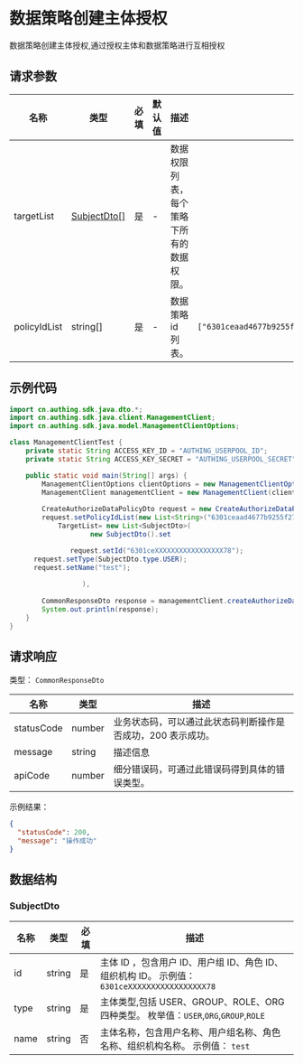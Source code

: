 # 数据策略创建主体授权

<!--
  警告⚠️：
  不要直接修改该文档，
  https://github.com/Authing/authing-docs-factory
  使用该项目进行生成
-->

<LastUpdated />

数据策略创建主体授权,通过授权主体和数据策略进行互相授权

## 请求参数

| 名称 | 类型 | 必填 | 默认值 | 描述 | 示例值 |
| ---- | ---- | ---- | ---- | ---- | ---- |
| targetList | <a href="#SubjectDto">SubjectDto[]</a> | 是 | - | 数据权限列表，每个策略下所有的数据权限。   |  |
| policyIdList | string[] | 是 | - | 数据策略 id 列表。   | `["6301ceaad4677b9255f27478","6301ceaad4677b9255f27478"]` |


## 示例代码

```java
import cn.authing.sdk.java.dto.*;
import cn.authing.sdk.java.client.ManagementClient;
import cn.authing.sdk.java.model.ManagementClientOptions;

class ManagementClientTest {
    private static String ACCESS_KEY_ID = "AUTHING_USERPOOL_ID";
    private static String ACCESS_KEY_SECRET = "AUTHING_USERPOOL_SECRET";

    public static void main(String[] args) {
        ManagementClientOptions clientOptions = new ManagementClientOptions(ACCESS_KEY_ID, ACCESS_KEY_SECRET);
        ManagementClient managementClient = new ManagementClient(clientOptions);
    
        CreateAuthorizeDataPolicyDto request = new CreateAuthorizeDataPolicyDto();
        request.setPolicyIdList(new List<String>("6301ceaad4677b9255f27478","6301ceaad4677b9255f27478",));
            TargetList= new List<SubjectDto>(
                    new SubjectDto().set

               request.setId("6301ceXXXXXXXXXXXXXXXXX78");
      request.setType(SubjectDto.type.USER);
      request.setName("test");
      
                  ),
        
        CommonResponseDto response = managementClient.createAuthorizeDataPolicies(request);
        System.out.println(response);
    }
}
```



## 请求响应

类型： `CommonResponseDto`

| 名称 | 类型 | 描述 |
| ---- | ---- | ---- |
| statusCode | number | 业务状态码，可以通过此状态码判断操作是否成功，200 表示成功。 |
| message | string | 描述信息 |
| apiCode | number | 细分错误码，可通过此错误码得到具体的错误类型。 |



示例结果：

```json
{
  "statusCode": 200,
  "message": "操作成功"
}
```

## 数据结构


### <a id="SubjectDto"></a> SubjectDto

| 名称 | 类型 | 必填 | 描述 |
| ---- |  ---- | ---- | ---- |
| id | string | 是 | 主体 ID ，包含用户 ID、用户组 ID、角色 ID、组织机构 ID。 示例值： `6301ceXXXXXXXXXXXXXXXXX78`  |
| type | string | 是 | 主体类型,包括 USER、GROUP、ROLE、ORG 四种类型。 枚举值：`USER`,`ORG`,`GROUP`,`ROLE`  |
| name | string | 否 | 主体名称，包含用户名称、用户组名称、角色名称、组织机构名称。 示例值： `test`  |



